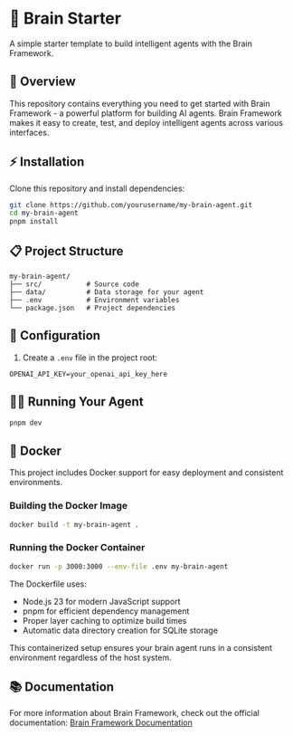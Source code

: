 # 🧠 Brain Starter

A simple starter template to build intelligent agents with the Brain Framework.

## 🚀 Overview

This repository contains everything you need to get started with Brain Framework - a powerful platform for building AI agents. Brain Framework makes it easy to create, test, and deploy intelligent agents across various interfaces.

## ⚡ Installation

Clone this repository and install dependencies:

```bash
git clone https://github.com/yourusername/my-brain-agent.git
cd my-brain-agent
pnpm install
```

## 📋 Project Structure

```
my-brain-agent/
├── src/           # Source code
├── data/          # Data storage for your agent
├── .env           # Environment variables
└── package.json   # Project dependencies
```

## 🔧 Configuration

1. Create a `.env` file in the project root:

```
OPENAI_API_KEY=your_openai_api_key_here
```


## 🏃‍♂️ Running Your Agent

```bash
pnpm dev
```

## 🐳 Docker

This project includes Docker support for easy deployment and consistent environments.

### Building the Docker Image

```bash
docker build -t my-brain-agent .
```

### Running the Docker Container

```bash
docker run -p 3000:3000 --env-file .env my-brain-agent
```

The Dockerfile uses:
- Node.js 23 for modern JavaScript support
- pnpm for efficient dependency management
- Proper layer caching to optimize build times
- Automatic data directory creation for SQLite storage

This containerized setup ensures your brain agent runs in a consistent environment regardless of the host system.


## 📚 Documentation

For more information about Brain Framework, check out the official documentation:
[Brain Framework Documentation](https://brain.iqai.com)
